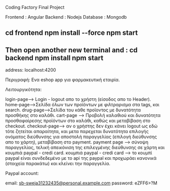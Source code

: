 Coding Factory Final Project

Frontend : Angular
Backend : Nodejs
Database :  Mongodb


cd frontend
npm install --force
npm start
----------------------
Then open another new terminal and :
cd backend
npm install
npm start
---------------------
address: localhost:4200 

Περιγραφή: 
Ενα eshop app για φαρμακευτική εταιρία. 

Λειτουργικότητα: 

login-page--> Login - logout απο το χρήστη (είσοδος απο το Header). 
home-page-->Σελίδα όλων των προϊόντων με φιλτραρισμα στα tags, και search. 
drug-page-->Σελίδα του κάθε προϊοντος με δυνατότητα προσθήκης στο καλάθι.
cart-page --> Προβολή καλαθιού και δυνατότητα προσθαφαίρεσης προϊόντων στο καλάθι, καθώς και μεταβίβαση στο checkout.
checkout-page--> αν ο χρήστης δεν έχει κάνει logout ως εδώ τότε ζητείται απαραίτητα, και μετα παρεχεται δυνατότητα επιλογής ονόματος διεύθυνσης για αποστολή παραγγελίας (επιλογή διεύθυνσης απο το χάρτη), μεταβίβαση στο payment.
payment page --> σύνοψη παραγγελίας, τελική απεικόνιση της επιλεγμένης διεύθυνσης σε χάρτη και κουμπιά paypal - credi card.
κουμπιά paypal - credi card --> το κουμπί paypal είναι συνδεδεμένο με το api της paypal και προχωράει κανονικά (στοιχεία παρακάτω) και κλείνει την παραγγελία.

Paypal account: 

email: sb-sweja31232435@personal.example.com
password: eZFF6>?M



